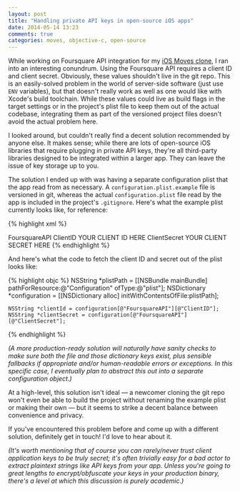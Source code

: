 ```yaml
---
layout: post
title: "Handling private API keys in open-source iOS apps"
date: 2014-05-14 13:23
comments: true
categories: moves, objective-c, open-source
---
```


While working on Foursquare API integration for my [iOS Moves clone](http://blog.lazerwalker.com/blog/2014/05/13/building-a-moves-clone-day-1/), I ran into an interesting conundrum. Using the Foursquare API requires a client ID and client secret. Obviously, these values shouldn't live in the git repo. This is an  easily-solved problem in the world of server-side software (just use `ENV` variables), but that doesn't really work as well as one would like with Xcode's build toolchain. While these values could live as build flags in the target settings or in the project's plist file to keep them out of the actual codebase, integrating them as part of the versioned project files doesn't avoid the actual problem here.

I looked around, but couldn't really find a decent solution recommended by anyone else. It makes sense; while there are lots of open-source iOS libraries that require plugging in private API keys, they're all third-party libraries designed to be integrated within a larger app. They can leave the issue of key storage up to you.

The solution I ended up with was having a separate configuration plist that the app read from as necessary. A `configuration.plist.example` file is versioned in git, whereas the actual `configuration.plist` file read by the app is included in the project's `.gitignore`. Here's what the example plist currently looks like, for reference:

{% highlight xml %}
<?xml version="1.0" encoding="UTF-8"?>
<!DOCTYPE plist PUBLIC "-//Apple//DTD PLIST 1.0//EN" "http://www.apple.com/DTDs/PropertyList-1.0.dtd">
<plist version="1.0">
<dict>
	<key>FoursquareAPI</key>
	<dict>
		<key>ClientID</key>
		<string>YOUR CLIENT ID HERE</string>
		<key>ClientSecret</key>
		<string>YOUR CLIENT SECRET HERE</string>
	</dict>
</dict>
</plist>
{% endhighlight %}

And here's what the code to fetch the client ID and secret out of the plist looks like:

{% highlight objc %}
    NSString *plistPath = [[NSBundle mainBundle] pathForResource:@"Configuration" ofType:@"plist"];
    NSDictionary *configuration = [[NSDictionary alloc] initWithContentsOfFile:plistPath];

    NSString *clientId = configuration[@"FoursquareAPI"][@"ClientID"];
    NSString *clientSecret = configuration[@"FoursquareAPI"][@"ClientSecret"];
{% endhighlight %}

*(A more production-ready solution will naturally have sanity checks to make sure both the file and those dictionary keys exist, plus sensible fallbacks if appropriate and/or human-readable errors or exceptions. In this specific case, I eventually plan to abstract this out into a separate configuration object.)*

At a high-level, this solution isn't ideal — a newcomer cloning the git repo won't even be able to build the project without renaming the example plist or making their own — but it seems to strike a decent balance between convenience and privacy.

If you've encountered this problem before and come up with a different solution, definitely get in touch! I'd love to hear about it.

*(It's worth mentioning that of course you can rarely/never trust client application keys to be truly secret; it's often trivially easy for a bad actor to extract plaintext strings like API keys from your app. Unless you're going to great lengths to encrypt/obfuscate your keys in your production binary, there's a level at which this discussion is purely academic.)*
